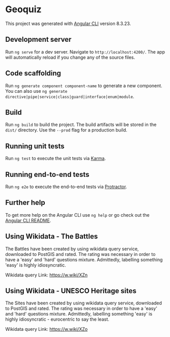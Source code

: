 # Geoquiz

This project was generated with [Angular CLI](https://github.com/angular/angular-cli) version 8.3.23.

## Development server

Run `ng serve` for a dev server. Navigate to `http://localhost:4200/`. The app will automatically reload if you change any of the source files.

## Code scaffolding

Run `ng generate component component-name` to generate a new component. You can also use `ng generate directive|pipe|service|class|guard|interface|enum|module`.

## Build

Run `ng build` to build the project. The build artifacts will be stored in the `dist/` directory. Use the `--prod` flag for a production build.

## Running unit tests

Run `ng test` to execute the unit tests via [Karma](https://karma-runner.github.io).

## Running end-to-end tests

Run `ng e2e` to execute the end-to-end tests via [Protractor](http://www.protractortest.org/).

## Further help

To get more help on the Angular CLI use `ng help` or go check out the [Angular CLI README](https://github.com/angular/angular-cli/blob/master/README.md).

## Using Wikidata - The Battles

The Battles have been created by using wikidata query service, downloaded to PostGIS and rated. The rating was necessary in order to have a 'easy' and 'hard' questions mixture. Admittedly, labelling something 'easy' is highly idiosyncratic. 

Wikidata query
Link: https://w.wiki/XZn

## Using Wikidata - UNESCO Heritage sites

The Sites have been created by using wikidata query service, downloaded to PostGIS and rated. The rating was necessary in order to have a 'easy' and 'hard' questions mixture. Admittedly, labelling something 'easy' is highly idiosyncratic - eurocentric to say the least.

Wikidata query 
Link: https://w.wiki/XZo
